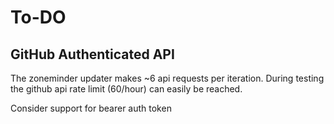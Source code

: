 # To-DO

## GitHub Authenticated API

The zoneminder updater makes ~6 api requests per iteration.
During testing the github api rate limit (60/hour) can easily be reached.

Consider support for bearer auth token

